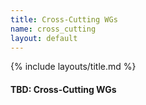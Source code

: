 ```yaml
---
title: Cross-Cutting WGs
name: cross_cutting
layout: default
---
```


{% include layouts/title.md %}

#### TBD: Cross-Cutting WGs

